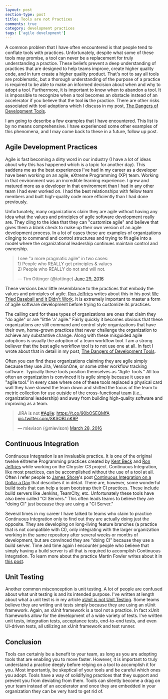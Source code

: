 ```yaml
---
layout: post
section-type: post
title: Tools are not Practices 
comments: true
category: development practices 
tags: ['agile development']
---
```


A common problem that I have often encountered is that people tend to conflate tools with practices. Unfortunately, despite what some of these tools may promise, a tool can never be a replacement for truly understanding a practice. These beliefs prevent a deep understanding of practices that are designed to help teams improve, create higher quality code, and in turn create a higher quality product. That's not to say all tools are problematic, but a thorough understanding of the purpose of a practice is required to be able to make an informed decision about when and why to adopt a tool. Furthermore, it is important to know when to abandon a tool. It is impossible to recognize when a tool becomes an obstacle instead of an accelerator if you believe that the tool **is** the practice. There are other risks associated with tool adoptions which I discuss in my post, [The Dangers of Development Tools](/2015/02/21/the-dangers-of-development-tools.html).

I am going to describe a few examples that I have encountered. This list is by no means comprehensive. I have experienced some other examples of this phenomena, and I may come back to these in a future, follow up post. 

## Agile Development Practices

Agile is fast becoming a dirty word in our industry (I have a lot of ideas about why this has happened which is a topic for another day). This saddens me as the best experiences I've had in my career as a developer have been working on an agile, eXtreme Programming (XP) team. Working in that environment was an incredible learning experience. I grew and matured more as a developer in that environment than I had in any other team I had ever worked on. I had the best relationships with fellow team members and built high-quality code more efficiently than I had done previously.

Unfortunately, many organizations claim they are agile without having any idea what the values and principles of agile software development really are. They cling to the idea that they can "customize agile" and believe that gives them a blank check to make up their own version of an agile development process. In a lot of cases these are examples of organizations clinging to command and control structures and trying to fit agile into a model where the organizational leadership continues maintain control and ownership.

<blockquote class="twitter-tweet" data-lang="en"><p lang="en" dir="ltr">I see &quot;a more pragmatic agile&quot; in two cases:<br>1) People who REALLY get principles &amp; values<br>2) People who REALLY do not and will not.</p>&mdash; Tim Ottinger (@tottinge) <a href="https://twitter.com/tottinge/status/748178236232830977">June 29, 2016</a></blockquote>
<script async src="//platform.twitter.com/widgets.js" charset="utf-8"></script>

These versions bear little resemblance to the practices that embody the values and principles of agile. [Ron Jeffries](http://ronjeffries.com/) writes about this in his post [We Tried Baseball and it Didn't Work](http://ronjeffries.com/xprog/articles/jatbaseball/). It is extremely important to master a form of agile software development before trying to customize its practices.

The calling card for these types of organizations are ones that claim they "do agile" or are "little 'a' agile." Fairly quickly it becomes obvious that these organizations are still command and control style organizations that have their own, home-grown practices that never challenge the organization to achieve any substantive change. Along with these misguided agile adoptions is usually the adoption of a team workflow tool. I am a strong believer that the best agile workflow tool is to not use one at all. In fact I wrote about that in detail in my post, [The Dangers of Development Tools](http://anthonysciamanna.com/2015/02/21/the-dangers-of-development-tools.html). 

Often you can find these organizations claiming they are agile simply because they use Jira, VersionOne, or some other workflow tracking software. Typically these tools position themselves as "Agile Tools." All too often an organization is convinced it is agile simply because it uses an "agile tool." In every case where one of these tools replaced a physical card wall they have slowed the team down and shifted the focus of the team to metric collection for use outside of the cross-functional team (i.e., organizational leadership) and away from building high-quality software and improving as a team. 

<blockquote class="twitter-tweet" data-lang="en"><p lang="en" dir="ltr">JIRA is not <a href="https://twitter.com/hashtag/Agile?src=hash">#Agile</a>: <a href="https://t.co/90bOSEQMfA">https://t.co/90bOSEQMfA</a> <a href="https://t.co/SKSOBLnK9P">pic.twitter.com/SKSOBLnK9P</a></p>&mdash; mlevison (@mlevison) <a href="https://twitter.com/mlevison/status/714485738641993728">March 28, 2016</a></blockquote>
<script async src="//platform.twitter.com/widgets.js" charset="utf-8"></script>

## Continuous Integration

Continuous Integration is an invaluable practice. It is one of the original twelve eXtreme Programming practices created by [Kent Beck](https://twitter.com/KentBeck "Kent Beck's Twitter account") and [Ron Jeffries](http://ronjeffries.com/) while working on the Chrysler C3 project. Continuous Integration, like most practices, can be accomplished without the use of a tool at all. Often I refer people to [James Shore](http://www.jamesshore.com/)'s post [Continuous Integration on a Dollar a Day](http://www.jamesshore.com/Blog/Continuous-Integration-on-a-Dollar-a-Day.html) that describes it in detail. There are, however, some wonderful build tools that can help a team bootstrap their CI practices. These include build servers like Jenkins, TeamCity, etc. Unfortunately these tools have also been called "CI Servers." This often leads teams to believe they are "doing CI" just because they are using a "CI Server."

Several times in my career I have talked to teams who claim to practice Continuous Integration only to find out they are actually doing just the opposite. They are developing on long-living feature branches (a practice that is not compatible with CI), only integrating with the larger organization working in the same repository after several weeks or months of development, but are convinced they are "doing CI" because they use a build server. Time and time again I encounter people who believe that simply having a build server is all that is required to accomplish Continuous Integration. To learn more about the practice Martin Fowler writes about it in [this post](http://martinfowler.com/articles/continuousIntegration.html).

## Unit Testing

Another common misconception is unit testing. A lot of people are confused about what unit testing is and its intended purpose. I've written at length about what a unit test is in my article [xUnit is not Unit Testing](http://anthonysciamanna.com/2014/12/06/xunit-is-not-unit-testing.html). Some teams believe they are writing unit tests simply because they are using an xUnit framework. Again, an xUnit framework is a tool not a practice. In fact xUnit frameworks allow for the development of a wide variety of tests. I've written unit tests, integration tests, acceptance tests, end-to-end tests, and even UI-driven tests, all utilizing an xUnit framework and test runner.

## Conclusion

Tools can certainly be a benefit to your team, as long as you are adopting tools that are enabling you to move faster. However, it is important to truly understand a practice deeply before relying on a tool to accomplish it for you. Most importantly, be skeptical of your tools and be careful which ones you adopt. Tools have a way of solidifying practices that they support and prevent you from deviating from them. Tools can silently become a drag on your team instead of an accelerator and once they are embedded in your organization they can be very hard to get rid of.
